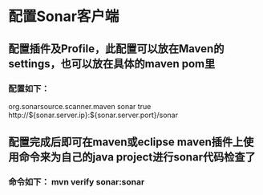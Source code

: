 # 配置Sonar客户端
## 配置插件及Profile，此配置可以放在Maven的settings，也可以放在具体的maven pom里
### 配置如下：
<P>
	<pluginGroups>
		<pluginGroup>org.sonarsource.scanner.maven</pluginGroup>
	</pluginGroups>
	<profiles>
		<profile>
            <id>sonar</id>
            <!-- Optional -->
            <activation>
               <activeByDefault>true</activeByDefault>
            </activation>
            <!-- Optional -->
            <properties>
			<sonar.host.url>
			    http://${sonar.server.ip}:${sonar.server.port}/sonar
            </sonar.host.url>
          </properties>
        </profile>
	</profiles>
</p>

## 配置完成后即可在maven或eclipse maven插件上使用命令来为自己的java project进行sonar代码检查了
### 命令如下： mvn verify sonar:sonar